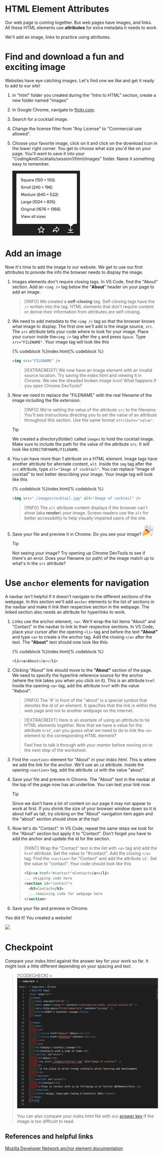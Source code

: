 # HTML Element Attributes

Our web page is coming together. But web pages have images, and links. All these HTML elements use **attributes** for extra metadata it needs to work.

We'll add an image, links to practice using attributes.

# Find and download a fun and exciting image

Websites have eye catching images. Let's find one we like and get it ready to add to our site!

1. in "html" folder you created during the "Intro to HTML" section, create a new folder named "images"

1. In Google Chrome, navigate to [flickr.com](http://flickr.com).

1. Search for a cocktail image.

1. Change the license filter from "Any License" to "Commercial use allowed".

1. Choose your favorite image, click on it and click on the download icon in the lower right corner. You get to choose what size you'd like on your page. You'll want to save it into your "CodingAndCocktails/session1/html/images" folder. Name it something easy to remember.

   ![](images/download.png)

# Add an image

Now it's time to add the image to our website. We get to use our first attributes to provide the info the browser needs to display the image.

1. Images elements don't require closing tags. In VS Code, find the "About" section. Add an `<img />` tag below the "**About**" header on your page to add an image.

   > [!INFO]
   > We created a **self-closing** tag. Self-closing tags have the `/>` written into the tag. HTML elements that don't require content or derive their information from attributes are self-closing.

1. We need to add metadata to the `<img />` tag so that the browser knows what image to display. The first one we'll add is the image source, `src`. The `src` attribute tells your code where to look for your image. Place your cursor inside the`<img />` tag after the `g` and press `Space`. Type `src="FILENAME"`. Your image tag will look like this

   {% codeblock %}index.html{% codeblock %}

   ```html
   <img src="FILENAME" />
   ```

   > [!EXTRACREDIT]
   > We now have an image element with an invalid source location. Try saving the _index.html_ and viewing it in Chrome. We see the dreaded broken image icon! What happens if you open Chrome DevTools?

1. Now we need to replace the "FILENAME" with the real filename of the image including the file extension.

   > [!INFO]
   > We're setting the value of the attribute `src` to the filename. You'll see instructions directing you to set the value of an attribute throughout this section. Use the same format `attribute="value"`.

   > [!TIP]
   > We created a directory(folder) called `images` to hold the cocktail image. Make sure to include the path for the value of the attribute `src`. It will look like `DIRECTORYNAME/FILENAME`.

1. You can have more than 1 attribute on a HTML element. Image tags have another attribute for alternate content, `alt`. Inside the `img` tag after the `src` attribute, type `alt="Image of cocktail"`. You can replace "Image of cocktail" to text better describing your image. Your image tag will look like this

   {% codeblock %}index.html{% codeblock %}

   ```html
   <img src="./images/cocktail.jpg" alt="Image of cocktail" />
   ```

   > [!INFO]
   > The `alt` attribute content displays if the browser can't show (aka **render**) your image. Screen readers use the `alt` for better accessibility to help visually impaired users of the site.

1. Save your file and preview it in Chrome. Do you see your image? ![](../../images/emojis/party-popper.png)

   > [!TIP]
   > Not seeing your image? Try opening up Chrome DevTools to see if there's an error. Does your filename (or path) of the image match up to what's in the `src` attribute?

# Use `anchor` elements for navigation

A navbar isn't helpful if it doesn't navigate to the different sections of the webpage. In this section we'll add `anchor` elements to the list of sections in the navbar and make it link their respective section in the webpage. The linked section also needs an attribute for hyperlinks to work.

1. Links use the anchor element, `<a>`. We'll wrap the list items "About" and "Contact" in the navbar to link to their respective sections. In VS Code, place your cursor after the opening `<li>` tag and before the text **"About"** and type `<a>` to create a the anchor tag. Add the closing `</a>` after the text. The **"About"** text should now look like this:

   {% codeblock %}index.html{% codeblock %}

   ```html
   <li><a>About</a></li>
   ```

1. Clicking "About" link should move to the **"About"** section of the page. We need to specify the hyperlink reference source for the anchor (where the link takes you when you click on it). This is an attribute `href`. Inside the opening `<a>` tag, add the attribute `href` with the value "#about".

   > [!INFO]
   > The '#' in front of the "about" is a special symbol that denotes the id of an element. It specifies that the link is within this web page and not to another webpage on the internet.

   > [!EXTRACREDIT]
   > Here is an example of using an attribute to tie HTML elements together. Now that we have a value for the attribute `href`, can you guess what we need to do to link the `<a>` element to the corresponding HTML element?
   >
   > Feel free to talk it through with your mentor before moving on to the next step of the worksheet.

1. Find the `<section>` element for "About" in your _index.html_. This is where we add the link for the anchor. We'll use an `id` attribute. Inside the opening `<section>` tag, add the attribute `id` with the value "about".

1. Save your file and preview in Chrome. The "About" text in the navbar at the top of the page now has an underline. You can test your link now.

   > [!TIP]
   > Since we don't have a lot of content on our page it may not appear to work at first. If you shrink the size of your browser window down so it is about half as tall, try clicking on the "About" navigation item again and the "about" section should show at the top!

1. Now let's do "Contact". In VS Code, repeat the same steps we took for the "About" section but apply it to "Contact". Don't forget you have to add the anchor and update the id for the section.

   > [!HINT]
   > Wrap the "Contact" text in the list with `<a>` tag and add the `href` attribute. Set the value to "#contact". Add the closing `</a>` tag. Find the `<section>` for "Contact" and add the attribute `id`</code>`. Set the value to "contact". Your code should look like this
   >
   > ```html
   > <li><a href="#contact">Contact</a></li>
   > ... skipping code here
   > <section id="contact">
   >   <h3>Contact</h3>
   >   ...remaining code for webpage here
   > </section>
   > ```

1. Save your file and preview in Chrome.

You did it! You created a website!

![](https://media.giphy.com/media/3o6ZtlGkjeschymLNm/giphy.gif)

# Checkpoint

Compare your _index.html_ against the answer key for your work so far. It might look a little different depending on your spacing and text.

> [!CODECHECK] > ![](./images/checkpoint.png)
>
> You can also compare your _index.html_ file with our [answer key](https://github.com/KansasCityWomeninTechnology/AnswerKeys/blob/checkpoint-html-attributes/html/index.html) if the image is too difficult to read.

## References and helpful links

[Mozilla Developer Network anchor element documentation](https://developer.mozilla.org/en-US/docs/Web/HTML/Element/a)
